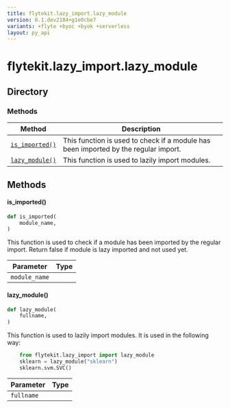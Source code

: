 ```yaml
---
title: flytekit.lazy_import.lazy_module
version: 0.1.dev2184+g1e0cbe7
variants: +flyte +byoc +byok +serverless
layout: py_api
---
```


# flytekit.lazy_import.lazy_module

## Directory

### Methods

| Method | Description |
|-|-|
| [`is_imported()`](#is_imported) | This function is used to check if a module has been imported by the regular import. |
| [`lazy_module()`](#lazy_module) | This function is used to lazily import modules. |


## Methods

#### is_imported()

```python
def is_imported(
    module_name,
)
```
This function is used to check if a module has been imported by the regular import.
Return false if module is lazy imported and not used yet.


| Parameter | Type |
|-|-|
| `module_name` |  |

#### lazy_module()

```python
def lazy_module(
    fullname,
)
```
This function is used to lazily import modules.  It is used in the following way:
```python
    from flytekit.lazy_import import lazy_module
    sklearn = lazy_module("sklearn")
    sklearn.svm.SVC()
```


| Parameter | Type |
|-|-|
| `fullname` |  |

